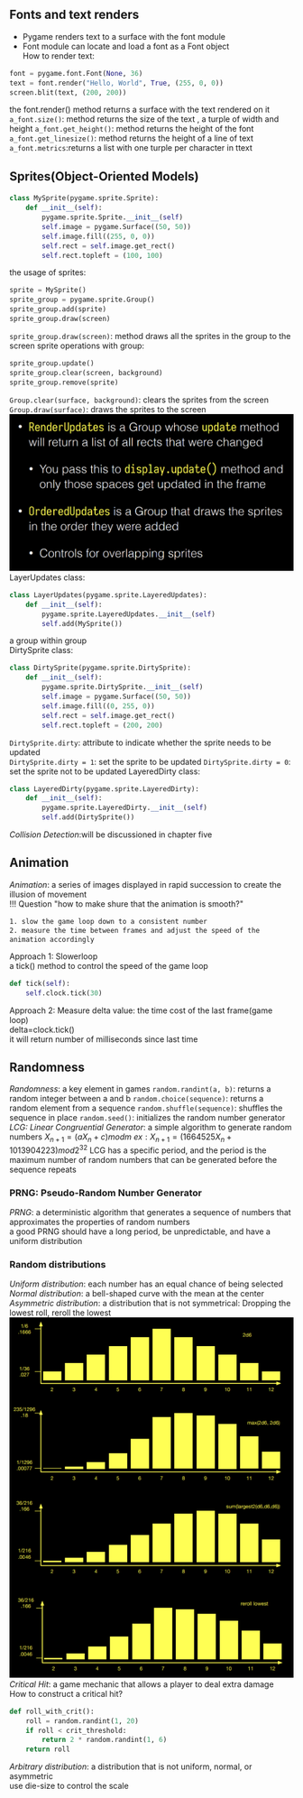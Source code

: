 ## Fonts and text renders  
* Pygame renders text to a surface with the font module  
* Font module can locate and load a font as a Font object  
How to render text:
```python
font = pygame.font.Font(None, 36)
text = font.render("Hello, World", True, (255, 0, 0))
screen.blit(text, (200, 200))
```
the font.render() method returns a surface with the text rendered on it  
`a_font.size()`: method returns the size of the text  , a turple of width and height
`a_font.get_height()`: method returns the height of the font
`a_font.get_linesize()`: method returns the height of a line of text
`a_font.metrics`:returns a list with one turple per character in ttext  
## Sprites(Object-Oriented Models)  
```python  
class MySprite(pygame.sprite.Sprite):
    def __init__(self):
        pygame.sprite.Sprite.__init__(self)
        self.image = pygame.Surface((50, 50))
        self.image.fill((255, 0, 0))
        self.rect = self.image.get_rect()
        self.rect.topleft = (100, 100)
```
the usage of sprites:  
```python
sprite = MySprite()
sprite_group = pygame.sprite.Group()
sprite_group.add(sprite)
sprite_group.draw(screen)
```
`sprite_group.draw(screen)`: method draws all the sprites in the group to the screen
sprite operations with group:
```python
sprite_group.update()
sprite_group.clear(screen, background)
sprite_group.remove(sprite)
```
`Group.clear(surface, background)`: clears the sprites from the screen  
`Group.draw(surface)`: draws the sprites to the screen  
![alt text](image-2.png)  
LayerUpdates class:  
```python
class LayerUpdates(pygame.sprite.LayeredUpdates):
    def __init__(self):
        pygame.sprite.LayeredUpdates.__init__(self)
        self.add(MySprite())
```
a group within group  
DirtySprite class:  
```python
class DirtySprite(pygame.sprite.DirtySprite):
    def __init__(self):
        pygame.sprite.DirtySprite.__init__(self)
        self.image = pygame.Surface((50, 50))
        self.image.fill((0, 255, 0))
        self.rect = self.image.get_rect()
        self.rect.topleft = (200, 200)
```  
`DirtySprite.dirty`: attribute to indicate whether the sprite needs to be updated  
`DirtySprite.dirty = 1`: set the sprite to be updated
`DirtySprite.dirty = 0`: set the sprite not to be updated
LayeredDirty class:  
```python
class LayeredDirty(pygame.sprite.LayeredDirty):
    def __init__(self):
        pygame.sprite.LayeredDirty.__init__(self)
        self.add(DirtySprite())
```
*Collision Detection*:will be discussioned in chapter five  
## Animation  
*Animation*: a series of images displayed in rapid succession to create the illusion of movement  
!!! Question "how to make shure that the animation is smooth?"  

    1. slow the game loop down to a consistent number  
    2. measure the time between frames and adjust the speed of the animation accordingly  

Approach 1: Slowerloop  
a tick() method to control the speed of the game loop  
```python
def tick(self):
    self.clock.tick(30)
```
Approach 2: Measure
delta value: the time cost of the last frame(game loop)  
delta=clock.tick()  
it will return number of milliseconds 
since last time

## Randomness  
*Randomness*: a key element in games
`random.randint(a, b)`: returns a random integer between a and b
`random.choice(sequence)`: returns a random element from a sequence
`random.shuffle(sequence)`: shuffles the sequence in place
`random.seed()`: initializes the random number generator
*LCG: Linear Congruential Generator*: a simple algorithm to generate random numbers
$X_{n+1}=(aX_n+c)mod m$
$ex: X_{n+1}=(1664525X_n+1013904223)mod 2^{32}$
LCG has a specific period, and the period is the maximum number of random numbers that can be generated before the sequence repeats
### PRNG: Pseudo-Random Number Generator  
*PRNG*: a deterministic algorithm that generates a sequence of numbers that approximates the properties of random numbers  
a good PRNG should have a long period, be unpredictable, and have a uniform distribution  
### Random distributions  
*Uniform distribution*: each number has an equal chance of being selected  
*Normal distribution*: a bell-shaped curve with the mean at the center  
*Asymmetric distribution*: a distribution that is not symmetrical: Dropping the lowest roll, reroll the lowest
![alt text](image-3.png)  
*Critical Hit*: a game mechanic that allows a player to deal extra damage  
How to construct a critical hit?
```python
def roll_with_crit():
    roll = random.randint(1, 20)
    if roll < crit_threshold:
        return 2 * random.randint(1, 6)
    return roll
```  
*Arbitrary distribution*: a distribution that is not uniform, normal, or asymmetric  
use die-size to control the scale

